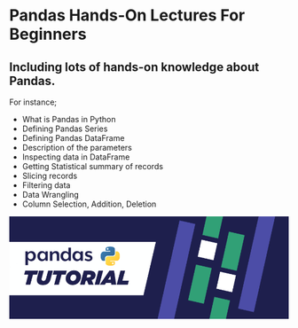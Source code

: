 # Pandas Hands-On Lectures For Beginners
## Including lots of hands-on knowledge about Pandas.
For instance;
* What is Pandas in Python
* Defining Pandas Series
* Defining Pandas DataFrame
* Description of the parameters
* Inspecting data in DataFrame
* Getting Statistical summary of records
* Slicing records
* Filtering data
* Data Wrangling
* Column Selection, Addition, Deletion



![functions](https://github.com/ozgekaral/Pandas_beginner-lecture/blob/main/Pandas-Tutorial-copy-2.png)



